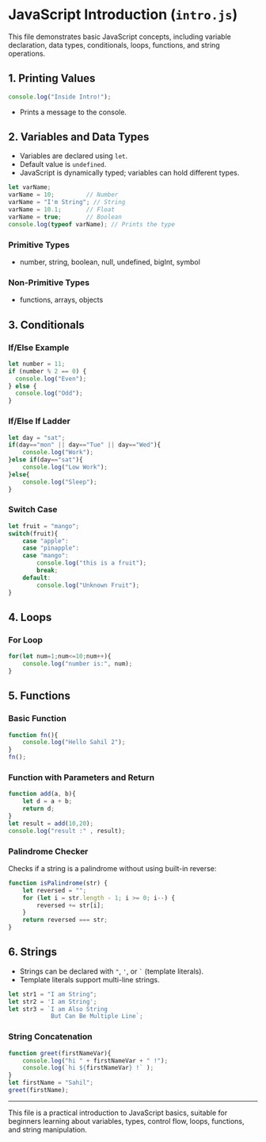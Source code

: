 # JavaScript Introduction (`intro.js`)

This file demonstrates basic JavaScript concepts, including variable declaration, data types, conditionals, loops, functions, and string operations.

## 1. Printing Values

```js
console.log("Inside Intro!");
```
- Prints a message to the console.

## 2. Variables and Data Types

- Variables are declared using `let`.
- Default value is `undefined`.
- JavaScript is dynamically typed; variables can hold different types.

```js
let varName;
varName = 10;         // Number
varName = "I'm String"; // String
varName = 10.1;       // Float
varName = true;       // Boolean
console.log(typeof varName); // Prints the type
```

### Primitive Types
- number, string, boolean, null, undefined, bigInt, symbol

### Non-Primitive Types
- functions, arrays, objects

## 3. Conditionals

### If/Else Example

```js
let number = 11;
if (number % 2 == 0) {
  console.log("Even");
} else {
  console.log("Odd");
}
```

### If/Else If Ladder

```js
let day = "sat";
if(day=="mon" || day=="Tue" || day=="Wed"){
    console.log("Work");
}else if(day=="sat"){
    console.log("Low Work");
}else{
    console.log("Sleep");
}
```

### Switch Case

```js
let fruit = "mango";
switch(fruit){
    case "apple":
    case "pinapple":
    case "mango":
        console.log("this is a fruit");
        break;
    default:
        console.log("Unknown Fruit");
}
```

## 4. Loops

### For Loop

```js
for(let num=1;num<=10;num++){
    console.log("number is:", num);
}
```

## 5. Functions

### Basic Function

```js
function fn(){
    console.log("Hello Sahil 2");
}
fn();
```

### Function with Parameters and Return

```js
function add(a, b){
    let d = a + b;
    return d;
}
let result = add(10,20);
console.log("result :" , result);
```

### Palindrome Checker

Checks if a string is a palindrome without using built-in reverse:

```js
function isPalindrome(str) {
    let reversed = "";
    for (let i = str.length - 1; i >= 0; i--) {
        reversed += str[i];
    }
    return reversed === str;
}
```

## 6. Strings

- Strings can be declared with `"`, `'`, or `` ` `` (template literals).
- Template literals support multi-line strings.

```js
let str1 = "I am String";
let str2 = 'I am String';
let str3 = `I am Also String
            But Can Be Multiple Line`;
```

### String Concatenation

```js
function greet(firstNameVar){
    console.log("hi " + firstNameVar + " !");
    console.log(`hi ${firstNameVar} !` );
}
let firstName = "Sahil";
greet(firstName);
```

---

This file is a practical introduction to JavaScript basics, suitable for beginners learning about variables, types, control flow, loops, functions, and string manipulation.
